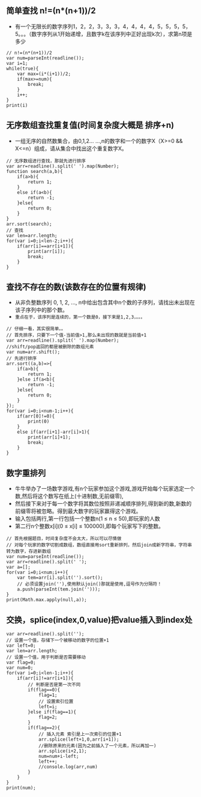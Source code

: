 ## 简单查找 n!=(n*(n+1))/2
* 有一个无限长的数字序列1，2，2，3，3，3，4，4，4，4，5，5，5，5，5。。。（数字序列从1开始递增，且数字k在该序列中正好出现k次），求第n项是多少
```
// n!=(n*(n+1))/2
var num=parseInt(readline());
var i=1;
while(true){
    var max=(i*(i+1))/2;
    if(max>=num){
        break;
    }
    i++;
}
print(i)
```

## 无序数组查找重复值(时间复杂度大概是 排序+n)
* 一组无序的自然数集合，由0,1,2... ...,n的数字和一个的数字X（X>=0 && X<=n）组成，请从集合中找出这个重复数字X。
```
// 无序数组进行查找，那就先进行排序
var arr=readline().split(' ').map(Number);
function search(a,b){
    if(a>b){
        return 1;
    }
    else if(a<b){
        return -1;
    }else{
        return 0;
    }
}
arr.sort(search);
// 查找
var len=arr.length;
for(var i=0;i<len-2;i++){
    if(arr[i]==arr[i+1]){
        print(arr[i]);
        break;
    }
}
```

## 查找不存在的数(该数存在的位置有规律)
* 从非负整数序列 0, 1, 2, ..., n中给出包含其中n个数的子序列，请找出未出现在该子序列中的那个数。
* `重点在于，该序列是连续的，第一个数是0，接下来是1,2,3，。。。`
```
// 仔细一看，其实很简单。。
// 首先排序，只要下一个值-当前值>1,那么未出现的数就是当前值+1
var arr=readline().split(' ').map(Number);
//shift/pop返回的都是被删除的数组元素
var num=arr.shift();
// 先进行排序
arr.sort((a,b)=>{
    if(a>b){
        return 1;
    }else if(a<b){
        return -1;
    }else{
        return 0;
    }
});
for(var i=0;i<num-1;i++){
    if(arr[0]!=0){
        print(0)
    }
    else if(arr[i+1]-arr[i]>1){
        print(arr[i]+1);
        break;
    }
}
```

## 数字重排列
* 牛牛举办了一场数字游戏,有n个玩家参加这个游戏,游戏开始每个玩家选定一个数,然后将这个数写在纸上(十进制数,无前缀零),
* 然后接下来对于每一个数字将其数位按照非递减顺序排列,得到新的数,新数的前缀零将被忽略。得到最大数字的玩家赢得这个游戏。
* 输入包括两行,第一行包括一个整数n(1 ≤ n ≤ 50),即玩家的人数
* 第二行n个整数x[i](0 ≤ x[i] ≤ 100000),即每个玩家写下的整数。
```
// 首先根据题目，时间复杂度不会太大，所以可以尽情做
// 对每个玩家的数字切割成数组，数组直接用sort重新排列，然后join成新字符串，字符串转为数字，存进新数组
var num=parseInt(readline());
var arr=readline().split(' ');
var a=[];
for(var i=0;i<num;i++){
    var tem=arr[i].split('').sort();
    // 必须设置join(''),使用默认join()那就是使用,逗号作为分隔符！
    a.push(parseInt(tem.join('')));
}
print(Math.max.apply(null,a));
```

## 交换，splice(index,0,value)把value插入到index处
```
var arr=readline().split('');
// 设置一个值，存储下一个被移动的数字的位置+1
var left=0;
var len=arr.length;
// 设置一个值，用于判断是否需要移动
var flag=0;
var num=0;
for(var i=0;i<len-1;i++){
    if(arr[i]!=arr[i+1]){
        // 判断是否是第一次不同
        if(flag==0){
            flag=1;
            // 设置索引位置
            left=i;
        }else if(flag==1){
            flag=2;
        }
        if(flag==2){
            // 插入元素 索引是上一次索引的位置+1
            arr.splice(left+1,0,arr[i+1]);
            //删除原来的元素(因为之前插入了一个元素，所以再加一)
            arr.splice(i+2,1);
            num=num+i-left;
            left++;
            //console.log(arr,num)
        }
    }
}
print(num);
```